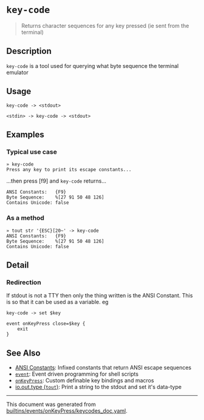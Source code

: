 # `key-code`

> Returns character sequences for any key pressed (ie sent from the terminal)

## Description

`key-code` is a tool used for querying what byte sequence the terminal emulator

## Usage

```
key-code -> <stdout>

<stdin> -> key-code -> <stdout>
```

## Examples

### Typical use case

```
» key-code
Press any key to print its escape constants...
```

...then press [f9] and `key-code` returns...

```
ANSI Constants:   {F9}
Byte Sequence:    %[27 91 50 48 126]
Contains Unicode: false
```

### As a method

```
» tout str '{ESC}[20~' -> key-code
ANSI Constants:   {F9}
Byte Sequence:    %[27 91 50 48 126]
Contains Unicode: false
```

## Detail

### Redirection

If stdout is not a TTY then only the thing written is the ANSI Constant. This
is so that it can be used as a variable. eg

```
key-code -> set $key

event onKeyPress close=$key {
    exit
}
```

## See Also

* [ANSI Constants](../user-guide/ansi.md):
  Infixed constants that return ANSI escape sequences
* [`event`](../commands/event.md):
  Event driven programming for shell scripts
* [`onKeyPress`](../events/onkeypress.md):
  Custom definable key bindings and macros
* [io.out.type (`tout`)](../commands/tout.md):
  Print a string to the stdout and set it's data-type

<hr/>

This document was generated from [builtins/events/onKeyPress/keycodes_doc.yaml](https://github.com/lmorg/murex/blob/master/builtins/events/onKeyPress/keycodes_doc.yaml).